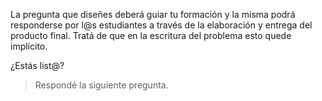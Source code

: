 La pregunta que diseñes deberá guiar tu formación y la misma podrá responderse por l@s estudiantes a través de la elaboración y entrega del producto final. Tratá de que en la escritura del problema esto quede implícito.

¿Estás list@?

> Respondé la siguiente pregunta.